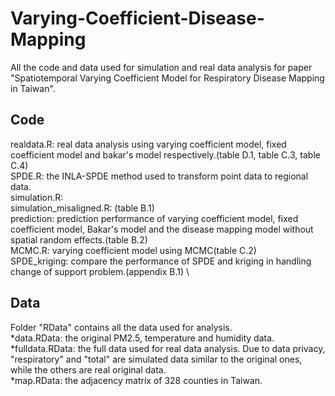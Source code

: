 # Varying-Coefficient-Disease-Mapping
All the code and data used for simulation and real data analysis for paper "Spatiotemporal Varying Coefficient Model for Respiratory Disease Mapping in Taiwan".

## Code 
realdata.R: real data analysis using varying coefficient model, fixed coefficient model and bakar's model respectively.(table D.1, table C.3, table C.4) \
SPDE.R: the INLA-SPDE method used to transform point data to regional data. \
simulation.R: \
simulation_misaligned.R: (table B.1) \
prediction: prediction performance of varying coefficient model, fixed coefficient model, Bakar's model and the disease mapping model without spatial random effects.(table B.2) \
MCMC.R: varying coefficient model using MCMC(table C.2) \
SPDE_kriging: compare the performance of SPDE and kriging in handling change of support problem.(appendix B.1) \

## Data
Folder "RData" contains all the data used for analysis. \
*data.RData: the original PM2.5, temperature and humidity data. \
*fulldata.RData: the full data used for real data analysis. Due to data privacy, "respiratory" and "total" are simulated data similar to the original ones, while the others are real original data. \
*map.RData: the adjacency matrix of 328 counties in Taiwan.
